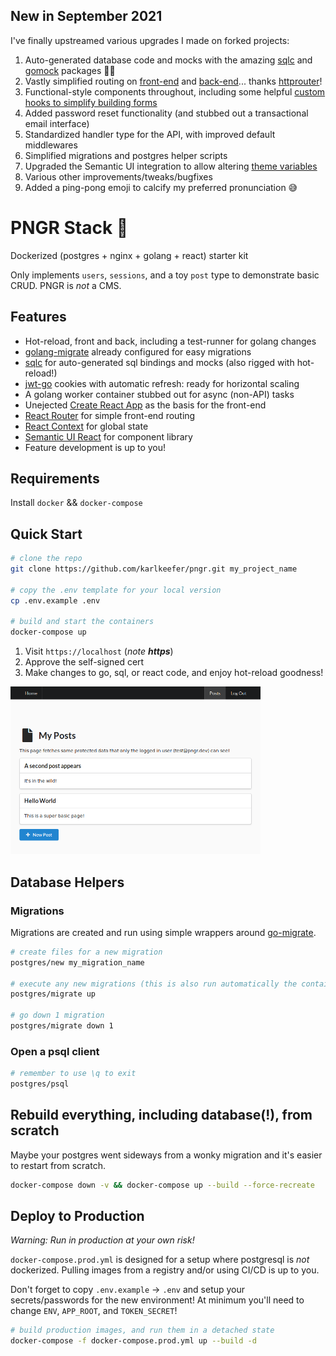 ## New in September 2021
I've finally upstreamed various upgrades I made on forked projects:

1) Auto-generated database code and mocks with the amazing [sqlc](https://github.com/kyleconroy/sqlc) and [gomock](https://github.com/golang/mock) packages 🙇‍♂️
2) Vastly simplified routing on [front-end](./react/src/Routes/Routes.js) and [back-end](./golang/server/routes.go)... thanks [httprouter](github.com/julienschmidt/httprouter)!
3) Functional-style components throughout, including some helpful [custom hooks to simplify building forms](./react/src/Routes/Posts/PostForm.js)
4) Added password reset functionality (and stubbed out a transactional email interface)
5) Standardized handler type for the API, with improved default middlewares
6) Simplified migrations and postgres helper scripts
7) Upgraded the Semantic UI integration to allow altering [theme variables](https://react.semantic-ui.com/theming/)
8) Various other improvements/tweaks/bugfixes
9) Added a ping-pong emoji to calcify my preferred pronunciation 😅

# PNGR Stack 🏓
Dockerized (postgres + nginx + golang + react) starter kit

Only implements `users`, `sessions`, and a toy `post` type to demonstrate basic CRUD. PNGR is _not_ a CMS.

## Features
- Hot-reload, front and back, including a test-runner for golang changes
- [golang-migrate](https://github.com/golang-migrate/migrate) already configured for easy migrations
- [sqlc](https://github.com/kyleconroy/sqlc) for auto-generated sql bindings and mocks (also rigged with hot-reload!)
- [jwt-go](https://github.com/dgrijalva/jwt-go) cookies with automatic refresh: ready for horizontal scaling
- A golang worker container stubbed out for async (non-API) tasks
- Unejected [Create React App](https://github.com/facebookincubator/create-react-app) as the basis for the front-end
- [React Router](https://github.com/ReactTraining/react-router) for simple front-end routing
- [React Context](https://reactjs.org/docs/context.html) for global state
- [Semantic UI React](https://react.semantic-ui.com/) for component library
- Feature development is up to you!

## Requirements
Install `docker` && `docker-compose`

## Quick Start
```bash
# clone the repo
git clone https://github.com/karlkeefer/pngr.git my_project_name

# copy the .env template for your local version
cp .env.example .env

# build and start the containers
docker-compose up
```
1) Visit `https://localhost` (*note **https***)
2) Approve the self-signed cert
3) Make changes to go, sql, or react code, and enjoy hot-reload goodness!

<img src="./docs/demo.png" width="400"/>

## Database Helpers

### Migrations
Migrations are created and run using simple wrappers around [go-migrate](https://github.com/golang-migrate/migrate).

```bash
# create files for a new migration
postgres/new my_migration_name

# execute any new migrations (this is also run automatically the container is created)
postgres/migrate up

# go down 1 migration
postgres/migrate down 1
```

### Open a psql client
```bash
# remember to use \q to exit
postgres/psql
```

## Rebuild everything, including database(!), from scratch
Maybe your postgres went sideways from a wonky migration and it's easier to restart from scratch.
```bash
docker-compose down -v && docker-compose up --build --force-recreate
```

## Deploy to Production
*Warning: Run in production at your own risk!*

`docker-compose.prod.yml` is designed for a setup where postgresql is _not_ dockerized. Pulling images from a registry and/or using CI/CD is up to you.

Don't forget to copy `.env.example` -> `.env` and setup your secrets/passwords for the new environment!
At minimum you'll need to change `ENV`, `APP_ROOT`, and `TOKEN_SECRET`!

```bash
# build production images, and run them in a detached state
docker-compose -f docker-compose.prod.yml up --build -d
```
